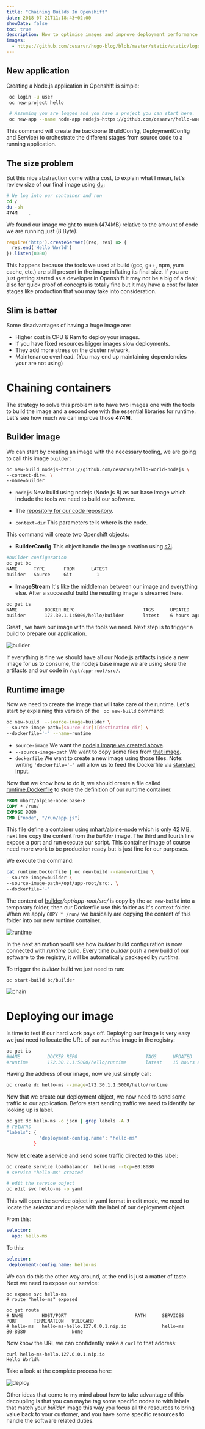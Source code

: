 ```yaml
---
title: "Chaining Builds In Openshift"
date: 2018-07-21T11:18:43+02:00
showDate: false
toc: true
description: How to optimise images and improve deployment performance by using chained builds in Openshift.  
images:
  - https://github.com/cesarvr/hugo-blog/blob/master/static/static/logo/ocp.png?raw=true 
---
```


## New application

Creating a Node.js application in Openshift is simple:

```sh
 oc login -u user
 oc new-project hello

 # Assuming you are logged and you have a project you can start here.
 oc new-app --name node-app nodejs~https://github.com/cesarvr/hello-world-nodejs #new app using nodejs:latest (Node.js 8)
```

This command will create the backbone (BuildConfig, DeploymentConfig and Service) to orchestrate the different stages from source code to a running application.

## The size problem

But this nice abstraction come with a cost, to explain what I mean, let's review size of our final image using [du](http://www.linfo.org/du.html):

```sh
# We log into our container and run
cd /
du -sh
474M	.
```

We found our image weight to much (474MB) relative to the amount of code we are running just (8 Byte).

```js
require('http').createServer((req, res) => {
  res.end('Hello World')
}).listen(8080)
```

This happens because the tools we used at build (gcc, g++, npm, yum cache, etc.) are still present in the image inflating its final size. If you are just getting started as a developer in Openshift it may not be a big of a deal; also for quick proof of concepts is totally fine but it may have a cost for later stages like production that you may take into consideration.

## Slim is better

Some disadvantages of having a huge image are:

- Higher cost in CPU & Ram to deploy your images.
- If you have fixed resources bigger images slow deployments.
- They add more stress on the cluster network.
- Maintenance overhead. (You may end up maintaining dependencies your are not using)  

# Chaining containers

The strategy to solve this problem is to have two images one with the tools to build the image and a second one with the essential libraries for runtime. Let's see how much we can improve those **474M**.

## Builder image

We can start by creating an image with the necessary tooling, we are going to call this image ```builder```:

```sh
oc new-build nodejs~https://github.com/cesarvr/hello-world-nodejs \
--context-dir=. \
--name=builder   
```   

- ```nodejs``` New build using nodejs (Node.js 8) as our base image which include the tools we need to build our software.

- The [repository for our code repository](https://github.com/cesarvr/hello-world-nodejs).

- ```context-dir``` This parameters tells where is the code.

This command will create two Openshift objects:


* **BuilderConfig** This object handle the image creation using [s2i](https://github.com/openshift/source-to-image).

```sh
#builder configuration
oc get bc   
NAME      TYPE       FROM      LATEST
builder   Source     Git         1
```

* **ImageStream** It's like the middleman between our image and everything else. After a successful build the resulting image is streamed here.

```sh
oc get is
NAME          DOCKER REPO                         TAGS      UPDATED
builder       172.30.1.1:5000/hello/builder       latest    6 hours ago
```

Great!, we have our image with the tools we need. Next step is to trigger a build to prepare our application.  

![builder](https://github.com/cesarvr/hugo-blog/blob/master/static/static/chaining-build/build-tools.gif.gif?raw=true)

If everything is fine we should have all our Node.js artifacts inside a new image for us to consume, the nodejs base image we are using store the artifacts and our code in ```/opt/app-root/src/```.


## Runtime image

Now we need to create the image that will take care of the runtime. Let's start by explaining this version of the ``` oc new-build``` command:  

```sh
oc new-build  --source-image=builder \
--source-image-path=[source-dir]:[destination-dir] \
--dockerfile='-' --name=runtime
```

- ```source-image``` We want the [nodejs image we created above](#builder-image).
- ```--source-image-path``` We want to copy some files from [that image](#builder-image).
- ```dockerfile``` We want to create a new image using those files. Note: writing ```'dockerfile='-'``` will allow us to feed the Dockerfile via [standard input](https://en.wikipedia.org/wiki/Standard_streams#Standard_input_(stdin)).

Now that we know how to do it, we should create a file called [runtime.Dockerfile](https://gist.github.com/cesarvr/fac37fa7825f5ad7a576801fed07d0c8) to store the definition of our runtime container.

```Dockerfile
FROM mhart/alpine-node:base-8
COPY * /run/
EXPOSE 8080
CMD ["node", "/run/app.js"]
```

This file define a container using [mhart/alpine-node](https://hub.docker.com/r/mhart/alpine-node/) which is only 42 MB, next line copy the content from the *builder* image. The third and fourth line expose a port and run execute our script. This container image of course need more work to be production ready but is just fine for our purposes. 


We execute the command:

```sh
cat runtime.Dockerfile | oc new-build --name=runtime \
--source-image=builder \
--source-image-path=/opt/app-root/src:. \
--dockerfile='-'
```

The content of [builder](#builder-image)*/opt/app-root/src/* is copy by the ```oc new-build``` into a temporary folder, then our Dockerfile use this folder as it's context folder. When we apply ```COPY * /run/``` we basically are copying the content of this folder into our new runtime container.


![runtime](https://github.com/cesarvr/hugo-blog/blob/master/static/static/chaining-build/runtime.gif?raw=true)


In the next animation you'll see how *builder* build configuration is now connected with *runtime* build. Every time *builder* push a new build of our software to the registry, it will be automatically packaged by *runtime*.

To trigger the *builder* build we just need to run:

```
oc start-build bc/builder
```

![chain](https://github.com/cesarvr/hugo-blog/blob/master/static/static/chaining-build/chain.gif?raw=true)



# Deploying our image

Is time to test if our hard work pays off. Deploying our image is very easy we just need to locate the URL of our *runtime* image in the registry:

```sh
oc get is 
#NAME          DOCKER REPO                         TAGS      UPDATED
#runtime       172.30.1.1:5000/hello/runtime       latest    15 hours ago
```

Having the address of our image, now we just simply call:

```sh
oc create dc hello-ms --image=172.30.1.1:5000/hello/runtime
```

Now that we create our deployment object, we now need to send some traffic to our application. Before start sending traffic we need to identify by looking up is label.

```sh
oc get dc hello-ms -o json | grep labels -A 3
# returns
"labels": {
            "deployment-config.name": "hello-ms"
          }
```

Now let create a service and send some traffic directed to this label:


```sh
oc create service loadbalancer  hello-ms --tcp=80:8080
# service "hello-ms" created

# edit the service object
oc edit svc hello-ms -o yaml
```

This will open the service object in yaml format in edit mode, we need to locate the *selector* and replace with the label of our deployment object.

From this:

```yml
selector:
  app: hello-ms
```

To this:

```yml
selector:
 deployment-config.name: hello-ms
```

We can do this the other way around, at the end is just a matter of taste. Next we need to expose our service:

```
oc expose svc hello-ms
# route "hello-ms" exposed

oc get route
# NAME       HOST/PORT                         PATH      SERVICES   PORT      TERMINATION   WILDCARD
# hello-ms   hello-ms-hello.127.0.0.1.nip.io             hello-ms   80-8080                 None
```

Now know the URL we can confidently make a ```curl``` to that address:  


```
curl hello-ms-hello.127.0.0.1.nip.io
Hello World%
```


Take a look at the complete process here:

![deploy](https://github.com/cesarvr/hugo-blog/blob/master/static/static/chaining-build/deploy.gif?raw=true)  

Other ideas that come to my mind about how to take advantage of this decoupling is that you can maybe tag some specific nodes to with labels that match your *builder* image this way you focus all the resources to bring value back to your customer, and you have some specific resources to handle the software related duties.
